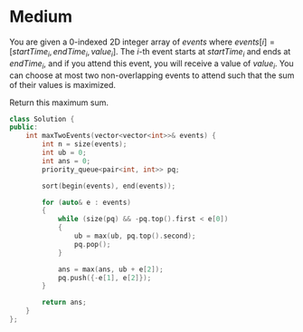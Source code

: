 # Medium

You are given a 0-indexed 2D integer array of $events$ where $events[i] = [startTime_i, endTime_i, value_i]$. The $i$-th event starts at $startTime_i$ and ends at $endTime_i$, and if you attend this event, you will receive a value of $value_i$. You can choose at most two non-overlapping events to attend such that the sum of their values is maximized.

Return this maximum sum.

```cpp
class Solution {
public:
    int maxTwoEvents(vector<vector<int>>& events) {
        int n = size(events);
        int ub = 0;
        int ans = 0;
        priority_queue<pair<int, int>> pq;

        sort(begin(events), end(events));

        for (auto& e : events)
        {
            while (size(pq) && -pq.top().first < e[0])
            {
                ub = max(ub, pq.top().second);
                pq.pop();
            }

            ans = max(ans, ub + e[2]);
            pq.push({-e[1], e[2]});
        }

        return ans;
    }
};
```
